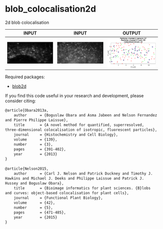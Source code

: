 # blob_colocalisation2d
2d blob colocalisation<br/>

| INPUT | INPUT | OUTPUT |
| ------------- | ------------- | ------------- |
| <img src="https://github.com/BoguslawObara/blob_colocalisation2d/blob/master/im/im_r.png" width="250">  | <img src="https://github.com/BoguslawObara/blob_colocalisation2d/blob/master/im/im_g.png" width="250"> | <img src="https://github.com/BoguslawObara/blob_colocalisation2d/blob/master/im/im_rg_col.png" width="250"> |

Required packages:
- [blob2d](../../../blob2d)

If you find this code useful in your research and development, please consider citing:

    @article{Obara2013a,
        author      = {Boguslaw Obara and Asma Jabeen and Nelson Fernandez and Pierre Philippe Laissue},
        title       = {A novel method for quantified, superresolved, three-dimensional colocalisation of isotropic, fluorescent particles},
        journal     = {Histochemistry and Cell Biology},
        volume      = {139},
        number      = {3},
        pages       = {391-402},
        year        = {2013}
    }

    @article{Nelson2015,
        author      = {Carl J. Nelson and Patrick Duckney and Timothy J. Hawkins and Michael J. Deeks and Philippe Laissue and Patrick J. Hussey and Boguslaw Obara},
        title       = {Bioimage informatics for plant sciences. {B}lobs and curves: object-based colocalisation for plant cells},
        journal     = {Functional Plant Biology},
        volume      = {42},
        number      = {5},
        pages       = {471-485},  
        year        = {2015}
    }

